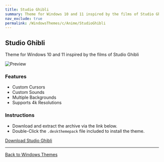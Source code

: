 ```yaml
---
title: Studio Ghibli
summary: Theme for Windows 10 and 11 inspired by the films of Studio Ghibli
nav_exclude: true
permalink: /WindowsThemes/c/Anime/StudioGhibli
---
```


## Studio Ghibli

Theme for Windows 10 and 11 inspired by the films of Studio Ghibli

![Preview](https://gitlab.com/the-back-room/deskthemepacks/sfw/studio-ghibli/-/raw/main/Extras/Preview.bmp)


### Features

- Custom Cursors
- Custom Sounds
- Multiple Backgrounds
- Supports 4k Resolutions

### Instructions

- Download and extract the archive via the link below.
- Double-Click the `.deskthemepack` file included to install the theme.

<a href="https://gitlab.com/the-back-room/deskthemepacks/sfw/studio-ghibli/-/archive/main/studio-ghibli-main.zip" class="btn btn--primary btn--lg" target="_blank" rel="noopener noreferrer">Download Studio Ghibli</a>

---

<a href="/WindowsThemes" class="btn btn--secondary btn--sm">Back to Windows Themes</a>